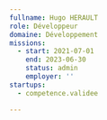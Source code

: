 ```yaml
---
fullname: Hugo HERAULT
role: Développeur
domaine: Développement
missions:
  - start: 2021-07-01
    end: 2023-06-30
    status: admin
    employer: ''
startups:
  - competence.validee

---
```



